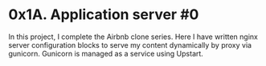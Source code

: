 # 0x1A. Application server #0

In this project, I complete the Airbnb clone series. Here I have written nginx server configuration blocks to serve my content dynamically by proxy via gunicorn. Gunicorn is managed as a service using Upstart.
